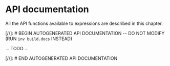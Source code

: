 # API documentation

All the API functions available to expressions are described in this chapter.


[//]: # BEGIN AUTOGENERATED API DOCUMENTATION -- DO NOT MODIFY (RUN `inv build.docs` INSTEAD)

... TODO ...

[//]: # END AUTOGENERATED API DOCUMENTATION
